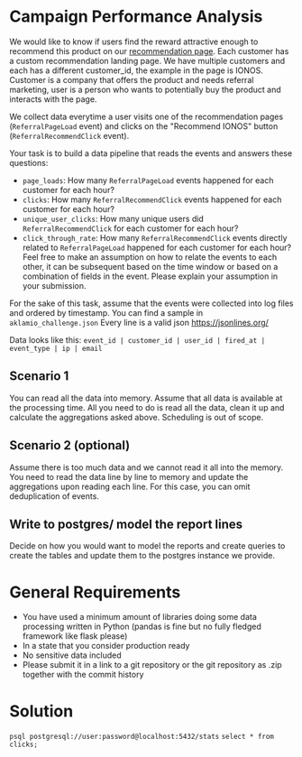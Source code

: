 # Campaign Performance Analysis

We would like to know if users find the reward attractive enough to recommend this product on our [recommendation page](referral.png). Each customer has a custom recommendation landing page. We have multiple customers and each has a different customer_id, the example in the page is IONOS. Customer is a company that offers the product and needs referral marketing, user is a person who wants to potentially buy the product and interacts with the page. 

We collect data everytime a user visits one of the recommendation pages (`ReferralPageLoad` event) and clicks on the "Recommend IONOS" button (`ReferralRecommendClick` event).

Your task is to build a data pipeline that reads the events and answers these questions:

- `page_loads`: How many `ReferralPageLoad` events happened for each customer for each hour?
- `clicks`: How many `ReferralRecommendClick` events happened for each customer for each hour?
- `unique_user_clicks`: How many unique users did `ReferralRecommendClick` for each customer for each hour?
- `click_through_rate`: How many `ReferralRecommendClick` events directly related to `ReferralPageLoad` happened for each customer for each hour?
Feel free to make an assumption on how to relate the events to each other, it can be subsequent based on the time window
or based on a combination of fields in the event. Please explain your assumption in your submission.  

For the sake of this task, assume that the events were collected into log files and ordered by timestamp. 
You can find a sample in `aklamio_challenge.json` Every line is a valid json https://jsonlines.org/ 

Data looks like this:
`event_id | customer_id | user_id | fired_at | event_type | ip | email`

## Scenario 1

You can read all the data into memory. Assume that all data is available at the processing time. All you need to do is read all the data,
clean it up and calculate the aggregations asked above. 
Scheduling is out of scope.

## Scenario 2 (optional)

Assume there is too much data and we cannot read it all into the memory. You need to read the data line by line to memory and
update the aggregations upon reading each line. For this case, you can omit deduplication of events.

## Write to postgres/ model the report lines

Decide on how you would want to model the reports and create queries to create the tables and update them to the postgres instance we provide. 

# General Requirements

- You have used a minimum amount of libraries doing some data processing written in Python (pandas is fine but no fully fledged framework like flask please)
- In a state that you consider production ready
- No sensitive data included
- Please submit it in a link to a git repository or the git repository as .zip together with the commit history

# Solution

`psql postgresql://user:password@localhost:5432/stats`
`select * from clicks;`
